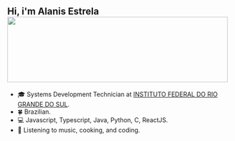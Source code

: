 
 ##  Hi, i'm Alanis Estrela  <img width=100% src="https://i.pinimg.com/originals/7a/f3/81/7af3814bd5780fee26c164b0f11db882.gif" height="150px" width="0%">


- :mortar_board: Systems Development Technician at [INSTITUTO FEDERAL DO RIO GRANDE DO SUL](https://ifrs.edu.br/canoas/).
- :four_leaf_clover: Brazilian.
- :computer: Javascript, Typescript, Java, Python, C, ReactJS.
- 🍝 Listening to music, cooking, and coding.



 
